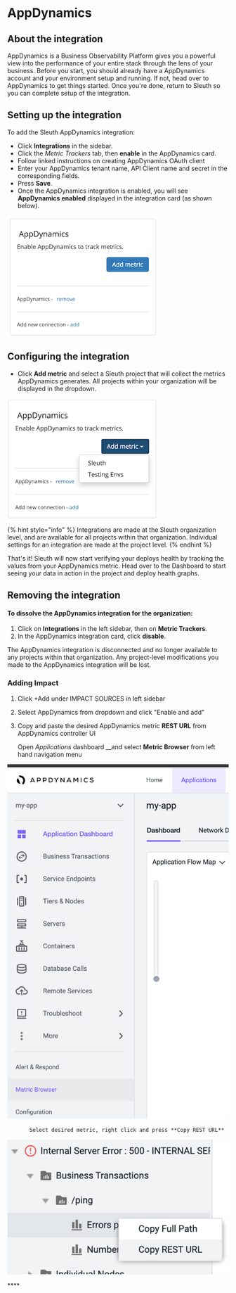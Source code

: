 # AppDynamics

## About the integration

AppDynamics is a Business Observability Platform gives you a powerful view into the performance of your entire stack through the lens of your business. Before you start, you should already have a AppDynamics account and your environment setup and running. If not, head over to AppDynamics to get things started. Once you're done, return to Sleuth so you can complete setup of the integration.

## Setting up the integration

To add the Sleuth AppDynamics integration:

* Click **Integrations** in the sidebar.
* Click the _Metric Trackers_ tab, then **enable** in the AppDynamics card.
* Follow linked instructions on creating AppDynamics OAuth client
* Enter your AppDynamics tenant name, API Client name and secret in the corresponding fields. 
* Press **Save**. 
* Once the AppDynamics integration is enabled, you will see **AppDynamics enabled** displayed in the integration card \(as shown below\). 

![](../../../.gitbook/assets/image%20%286%29.png)

## Configuring the integration

* Click **Add metric** and select a Sleuth project that will collect the metrics AppDynamics generates. All projects within your organization will be displayed in the dropdown. 

![](../../../.gitbook/assets/screenshot-2021-04-12-at-14.24.43.png)

{% hint style="info" %}
Integrations are made at the Sleuth organization level, and are available for all projects within that organization. Individual settings for an integration are made at the project level.
{% endhint %}

That's it! Sleuth will now start verifying your deploys health by tracking the values from your AppDynamics metric. Head over to the Dashboard to start seeing your data in action in the project and deploy health graphs.

## Removing the integration

#### To dissolve the AppDynamics integration for the organization:

1. Click on **Integrations** in the left sidebar, then on **Metric Trackers**. 
2. In the AppDynamics integration card, click **disable**.

The AppDynamics integration is disconnected and no longer available to any projects within that organization. Any project-level modifications you made to the AppDynamics integration will be lost.

### Adding Impact

1. Click +Add under IMPACT SOURCES in left sidebar
2. Select AppDynamics from dropdown and click "Enable and add"
3. Copy and paste the desired AppDynamics metric **REST URL** from AppDynamics controller UI

   Open _Applications_ dashboard \_\_and select **Metric Browser** from left hand navigation menu

![](../../../.gitbook/assets/image%20%281%29.png)

```text
       Select desired metric, right click and press **Copy REST URL**
```

![](../../../.gitbook/assets/image%20%287%29.png)

\*\*\*\*

